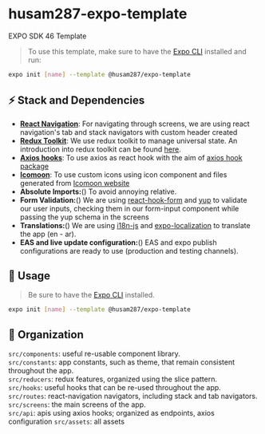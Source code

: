 # husam287-expo-template

EXPO SDK 46 Template

> To use this template, make sure to have the [Expo CLI](https://docs.expo.io/workflow/expo-cli/) installed and run:

```bash
expo init [name] --template @husam287/expo-template
```

## ⚡ Stack and Dependencies

- [**React Navigation**](https://reactnavigation.org/docs/getting-started/): For navigating through screens, we are using react navigation's tab and stack navigators with custom header created
- [**Redux Toolkit**](): We use redux toolkit to manage universal state. An introduction into redux toolkit can be found [here](https://www.youtube.com/watch?v=9zySeP5vH9c).
- [**Axios hooks**](): To use axios as react hook with the aim of [axios hook package](https://www.npmjs.com/package/axios-hooks)
- [**Icomoon**](): To use custom icons using icon component and files generated from [Icomoon website](https://icomoon.io/)
- **Absolute Imports:**() To avoid annoying relative.
- **Form Validation:**() We are using [react-hook-form](https://react-hook-form.com/) and [yup](https://www.npmjs.com/package/yup) to validate our user inputs, checking them in our form-input component while passing the yup schema in the screens
- **Translations:**() We are using [i18n-js](https://www.npmjs.com/package/i18n-js) and [expo-localization](https://docs.expo.dev/versions/latest/sdk/localization/) to translate the app (en - ar).
- **EAS and live update configuration:**() EAS and expo publish configurations are ready to use (production and testing channels).
## 🔧 Usage

> Be sure to have the [Expo CLI](https://docs.expo.io/workflow/expo-cli/) installed.

```bash
expo init [name] --template @husam287/expo-template
```

## 📂 Organization

`src/components`: useful re-usable component library.  
`src/constants`: app constants, such as theme, that remain consistent throughout the app.  
`src/reducers`: redux features, organized using the slice pattern.  
`src/hooks`: useful hooks that can be re-used throughout the app.  
`src/routes`: react-navigation navigators, including stack and tab navigators.  
`src/screens`: the main screens of the app.  
`src/api`: apis using axios hooks; organized as endpoints, axios configuration
`src/assets`: all assets
